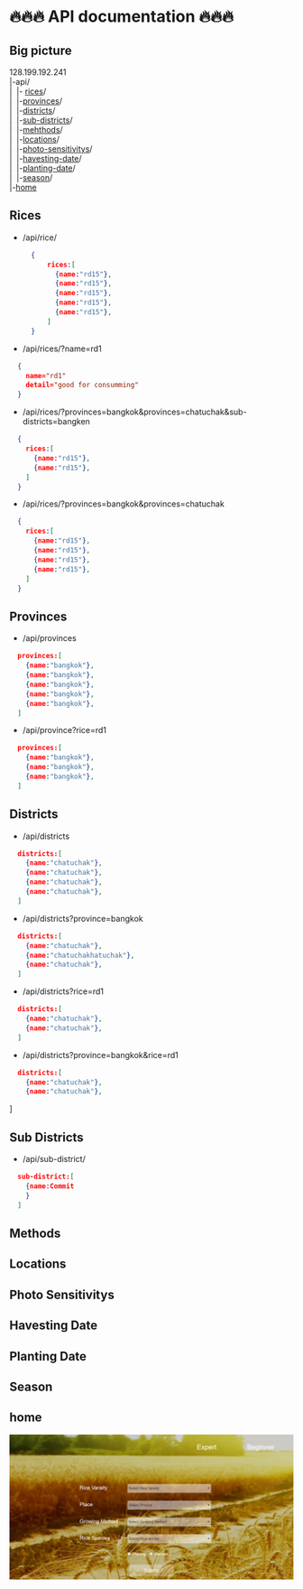 # :fire::fire::fire: API documentation :fire::fire::fire:

## Big picture

  128.199.192.241 <br>
  |-api/ <br>
  |&nbsp;&nbsp;|- [rices](#rices)/ <br>
  |&nbsp;&nbsp;|-[provinces](#provinces)/ <br>
  |&nbsp;&nbsp;|-[districts](#districts)/ <br>
  |&nbsp;&nbsp;|-[sub-districts](#sub-districts)/ <br>
  |&nbsp;&nbsp;|-[mehthods](#methods)/ <br>
  |&nbsp;&nbsp;|-[locations](locations)/ <br>
  |&nbsp;&nbsp;|-[photo-sensitivitys](#photo-sensitivitys)/ <br>
  |&nbsp;&nbsp;|-[havesting-date](#havesting-date)/ <br>
  |&nbsp;&nbsp;|-[planting-date](#planting-date)/ <br>
  |&nbsp;&nbsp;|-[season](#season)/ <br>
  |-[home](#home)

## Rices
 - /api/rice/
 
    ```JSON
      {
          rices:[
            {name:"rd15"},
            {name:"rd15"},
            {name:"rd15"},
            {name:"rd15"},
            {name:"rd15"},
          ]
      }
    ```
    
 - /api/rices/?name=rd1
 
  ```JSON
    {
      name="rd1"
      detail="good for consumming"
    }
  ```
  
- /api/rices/?provinces=bangkok&provinces=chatuchak&sub-districts=bangken

```JSON
  {
    rices:[
      {name:"rd15"},
      {name:"rd15"},
    ]
  }
```

- /api/rices/?provinces=bangkok&provinces=chatuchak

```JSON
  {
    rices:[
      {name:"rd15"},
      {name:"rd15"},
      {name:"rd15"},
      {name:"rd15"},
    ]
  }
```  
## Provinces
- /api/provinces
```JSON
  provinces:[
    {name:"bangkok"},
    {name:"bangkok"},
    {name:"bangkok"},
    {name:"bangkok"},
    {name:"bangkok"},
  ]
```
- /api/province?rice=rd1
```JSON
  provinces:[
    {name:"bangkok"},
    {name:"bangkok"},
    {name:"bangkok"},
  ]
```
## Districts
- /api/districts
```JSON
  districts:[
    {name:"chatuchak"},
    {name:"chatuchak"},
    {name:"chatuchak"},
    {name:"chatuchak"},
  ]
```
- /api/districts?province=bangkok
```JSON
  districts:[
    {name:"chatuchak"},
    {name:"chatuchakhatuchak"},
    {name:"chatuchak"},
  ]
```
- /api/districts?rice=rd1
```JSON
  districts:[
    {name:"chatuchak"},
    {name:"chatuchak"},
  ]
```
- /api/districts?province=bangkok&rice=rd1
```JSON
  districts:[
    {name:"chatuchak"},
    {name:"chatuchak"},
```
  ]
## Sub Districts
- /api/sub-district/
```JSON
  sub-district:[
    {name:Commit
    }
  ]
```
## Methods
## Locations
## Photo Sensitivitys
## Havesting Date
## Planting Date
## Season
## home
  ![home](./images/home.png)
